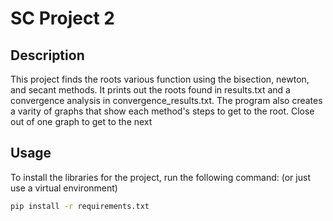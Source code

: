 # SC Project 2

## Description
This project finds the roots various function using the bisection, newton, and secant methods. It prints
out the roots found in results.txt and a convergence analysis in convergence_results.txt. The program also
creates a varity of graphs that show each method's steps to get to the root. Close out of one graph to get
to the next

## Usage
To install the libraries for the project, run the following command:
(or just use a virtual environment)
```sh
pip install -r requirements.txt
```

